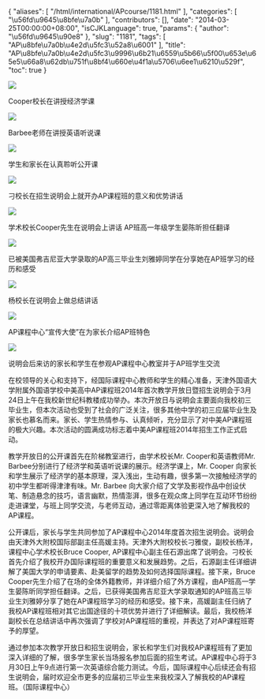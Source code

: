 {
    "aliases": [
        "/html/international/APcourse/1181.html"
    ],
    "categories": [
        "\u56fd\u9645\u8bfe\u7a0b"
    ],
    "contributors": [],
    "date": "2014-03-25T00:00:00+08:00",
    "isCJKLanguage": true,
    "params": {
        "author": "\u56fd\u9645\u90e8"
    },
    "slug": "1181",
    "tags": [
        "AP\u8bfe\u7a0b\u4e2d\u5fc3\u52a8\u6001"
    ],
    "title": "AP\u8bfe\u7a0b\u4e2d\u5fc3\u9996\u6b21\u6559\u5b66\u5f00\u653e\u65e5\u66a8\u62db\u751f\u8bf4\u660e\u4f1a\u5706\u6ee1\u6210\u529f",
    "toc": true
}

![](https://cdn.tfls.online/mirror/full/ede66ea12c80cfe97fa47ffc9829d19e2f5b04d4.jpg)




Cooper校长在讲授经济学课




![](https://cdn.tfls.online/mirror/full/e106d0cd7840501927ca016833372bac58475914.jpg)




Barbee老师在讲授英语听说课




![](https://cdn.tfls.online/mirror/full/df51f46a40fafe4e2d710823d2d4a98346accdcb.jpg)




学生和家长在认真聆听公开课




![](https://cdn.tfls.online/mirror/full/d06e4dfdb1e731dfb5f17abb3012124069c7e381.jpg)




刁校长在招生说明会上就开办AP课程班的意义和优势讲话




![](https://cdn.tfls.online/mirror/full/60e71537ed3383a2e41060ffd40bb2802484544a.jpg)




学术校长Cooper先生在说明会上讲话 AP班高一年级学生晏陈昕担任翻译




![](https://cdn.tfls.online/mirror/full/760d8e8df446d55ce1dd87e4684b840d2ed21b85.jpg)




已被美国弗吉尼亚大学录取的AP高三毕业生刘雅婷同学在分享她在AP班学习的经历和感受




![](https://cdn.tfls.online/mirror/full/1ca6d2be37b6decca5de9614b34cdaf374ee4080.jpg)




杨校长在说明会上做总结讲话




![](https://cdn.tfls.online/mirror/full/4f241aeb684981560298bafeeb4376105eba7610.jpg)




AP课程中心“宣传大使”在为家长介绍AP班特色




![](https://cdn.tfls.online/mirror/full/d3134ed00fa0be1695bc0d88ca9630e9ee015b1c.jpg)




说明会后来访的家长和学生在参观AP课程中心教室并于AP班学生交流






在校领导的关心和支持下，经国际课程中心教师和学生的精心准备，天津外国语大学附属外国语学校中美高中AP课程班2014年首次教学开放日暨招生说明会于3月24日上午在我校新世纪科教楼成功举办。本次开放日与说明会主要面向我校初三毕业生，但本次活动也受到了社会的广泛关注，很多其他中学的初三应届毕业生及家长也慕名而来。家长、学生热情参与、认真倾听，充分显示了对中美AP课程班的极大兴趣。本次活动的圆满成功标志着中美AP课程班2014年招生工作正式启动。




教学开放日的公开课首先在阶梯教室进行，由学术校长Mr. Cooper和英语教师Mr. Barbee分别进行了经济学和英语听说课的展示。经济学课上，Mr. Cooper 向家长和学生展示了经济学的基本原理，深入浅出，生动有趣，很多第一次接触经济学的初中学生都听得津津有味。Mr. Barbee 向大家介绍了文学及影视作品中创设伏笔、制造悬念的技巧，语言幽默，热情澎湃，很多在观众席上同学在互动环节纷纷走进课堂，与班上同学交流，与老师互动，通过零距离体验更深入地了解我校的AP课程。




公开课后，家长与学生共同参加了AP课程中心2014年度首次招生说明会。说明会由天津外大附校国际部副主任高媛主持。天津外大附校校长刁雅俊，副校长杨洋，课程中心学术校长Bruce Cooper, AP课程中心副主任石源出席了说明会。刁校长首先介绍了我校开办国际课程班的重要意义和发展趋势。之后，石源副主任详细讲解了美国大学的申请要素、赴美留学的趋势及如何选择国际课程。接下来，Bruce Cooper先生介绍了在场的全体外籍教师，并详细介绍了外方课程，由AP班高一学生晏陈昕同学担任翻译。之后，已获得美国弗吉尼亚大学录取通知的AP班高三毕业生刘雅婷分享了她在AP课程班学习的经历和感受。接下来，高媛副主任归纳了我校AP课程班相对其它出国途径的十项优势并进行了详细解读。最后，我校杨洋副校长在总结讲话中再次强调了学校对AP课程班的重视，并表达了对AP课程班寄予的厚望。




通过参加本次教学开放日和招生说明会，家长和学生们对我校AP课程班有了更加深入详细的了解，很多学生家长当场报名参加后面的招生考试。AP课程中心将于3月30日上午9点进行第一次英语综合能力测试。今后，国际课程中心后续还会有招生说明会，届时欢迎全市更多的应届初三毕业生来我校深入了解我校的AP课程班。（国际课程中心）



  






  



